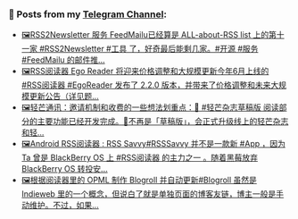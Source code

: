 ### 📰 Posts from my [Telegram Channel](https://t.me/s/aboutrss):
<!-- BLOG-POST-LIST:START -->
- [🖼RSS2Newsletter 服务 FeedMailu已经算是 ALL-about-RSS list 上的第十一家 #RSS2Newsletter #工具 了，好奇最后能剩几家。#开源 #服务 #FeedMailu 的邮件推...](https://t.me/aboutrss/814)
- [🖼RSS阅读器 Ego Reader 将迎来价格调整和大规模更新今年6月上线的 #RSS阅读器 #EgoReader 发布了 2.2.0 版本，并带来了价格调整和未来大规模更新公告（详见题...](https://t.me/aboutrss/813)
- [🖼轻芒通讯：邀请机制和收费的一些想法划重点：🔸 #轻芒杂志草稿版 阅读部分的主要功能已经开发完成。🔸不再是「草稿版」，会正式升级线上的轻芒杂志和轻...](https://t.me/aboutrss/812)
- [🖼Android RSS阅读器 : RSS Savvy#RSSSavvy 并不是一款新 #App ，因为 Ta 曾是 BlackBerry OS 上 #RSS阅读器 的主力之一 。随着黑莓放弃 BlackBerry OS 转投安...](https://t.me/aboutrss/811)
- [🖼根据阅读器里的 OPML 制作 Blogroll 并自动更新#Blogroll 虽然是 Indieweb 里的一个概念，但说白了就是单独页面的博客友链，博主一般是手动维护。不过，如果...](https://t.me/aboutrss/810)
<!-- BLOG-POST-LIST:END -->

<!--
**AboutRSS/AboutRSS** is a ✨ _special_ ✨ repository because its `README.md` (this file) appears on your GitHub profile.

Here are some ideas to get you started:

- 🔭 I’m currently working on ...
- 🌱 I’m currently learning ...
- 👯 I’m looking to collaborate on ...
- 🤔 I’m looking for help with ...
- 💬 Ask me about ...
- 📫 How to reach me: ...
- 😄 Pronouns: ...
- ⚡ Fun fact: ...
-->
